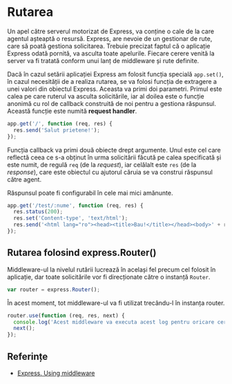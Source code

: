 # Rutarea

Un apel către serverul motorizat de Express, va conține o cale de la care agentul așteaptă o resursă. Express, are nevoie de un gestionar de rute, care să poată gestiona solicitarea. Trebuie precizat faptul că o aplicație Express odată pornită, va asculta toate apelurile. Fiecare cerere venită la server va fi tratată conform unui lanț de middleware și rute definite.

Dacă în cazul setării aplicației Express am folosit funcția specială `app.set()`, în cazul necesității de a realiza rutarea, se va folosi funcția de extragere a unei valori din obiectul Express. Aceasta va primi doi parametri. Primul este calea pe care ruterul va asculta solicitările, iar al doilea este o funcție anonimă cu rol de callback construită de noi pentru a gestiona răspunsul. Această funcție este numită **request handler**.

```javascript
app.get('/', function (req, res) {
  res.send('Salut prietene!');
});
```

Funcția callback va primi două obiecte drept argumente. Unul este cel care reflectă ceea ce s-a obținut în urma solicitării făcută pe calea specificată și este numit, de regulă `req` (de la *request*), iar celălalt este `res` (de la *response*), care este obiectul cu ajutorul căruia se va construi răspunsul către agent.

Răspunsul poate fi configurabil în cele mai mici amănunte.

```javascript
app.get('/test/:nume', function (req, res) {
  res.status(200);
  res.set('Content-type', 'text/html');
  res.send('<html lang="ro"><head><title>Bau!</title></head><body>' + req.params.nume + '</body></html>');
});
```

## Rutarea folosind express.Router()

Middleware-ul la nivelul rutării lucrează în același fel precum cel folosit în aplicație, dar toate solicitările vor fi direcționate către o instanță `Router`.

```javascript
var router = express.Router();
```

În acest moment, tot middleware-ul va fi utilizat trecându-l în instanța router.

```javascript
router.use(function (req, res, next) {
  console.log('Acest middleware va executa acest log pentru oricare cerere');
  next();
});
```

## Referințe

- [Express. Using middleware](https://expressjs.com/en/guide/using-middleware.html)
